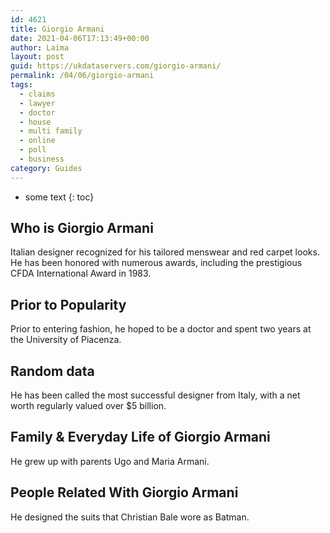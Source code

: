 ```yaml
---
id: 4621
title: Giorgio Armani
date: 2021-04-06T17:13:49+00:00
author: Laima
layout: post
guid: https://ukdataservers.com/giorgio-armani/
permalink: /04/06/giorgio-armani
tags:
  - claims
  - lawyer
  - doctor
  - house
  - multi family
  - online
  - poll
  - business
category: Guides
---
```


* some text
{: toc}


## Who is Giorgio Armani
                  
                  
                  
Italian designer recognized for his tailored menswear and red carpet looks. He has been honored with numerous awards, including the prestigious CFDA International Award in 1983.
                  
              
            
              
            
                
                
                
## Prior to Popularity
                  
                  
                  
Prior to entering fashion, he hoped to be a doctor and spent two years at the University of Piacenza.
                  
              
            
              
            
                
                
                
## Random data
                  
                  
                  
He has been called the most successful designer from Italy, with a net worth regularly valued over $5 billion.
                  
              
            
              
            
                
                
                
## Family & Everyday Life of Giorgio Armani
                  
                  
                  
He grew up with parents Ugo and Maria Armani.
                  
              
            
              
            
                
                
                
## People Related With Giorgio Armani
                  
                  
                  
He designed the suits that Christian Bale wore as Batman.
                  
              
            
              
            
                
              
            
              
              
            
            
              
            
          
          
          